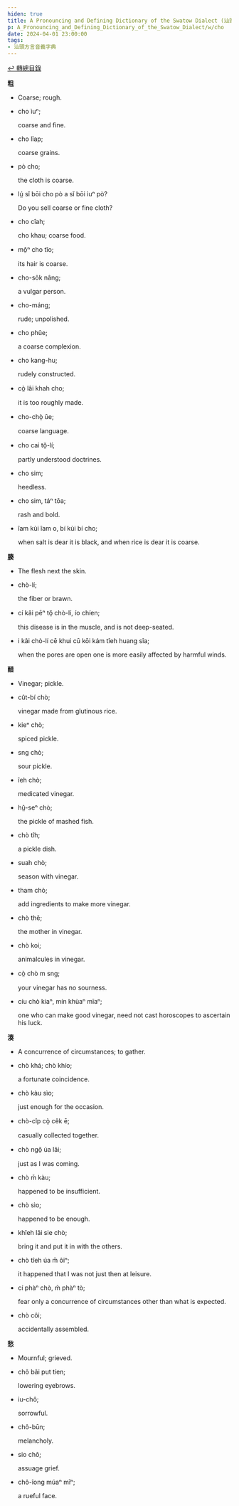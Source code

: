 ```yaml
---
hiden: true
title: A Pronouncing and Defining Dictionary of the Swatow Dialect (汕頭方言音義字典) / cho
p: A_Pronouncing_and_Defining_Dictionary_of_the_Swatow_Dialect/w/cho
date: 2024-04-01 23:00:00
tags: 
- 汕頭方言音義字典
---
```


[↩️ 轉總目錄](/A_Pronouncing_and_Defining_Dictionary_of_the_Swatow_Dialect)


**粗**
- Coarse; rough.

- cho ìuⁿ;

  coarse and fine.

- cho lîap;

  coarse grains.

- pò cho;

  the cloth is coarse.

- lṳ́ sĭ bōi cho pò a sĭ bōi ìuⁿ pò?

  Do you sell coarse or fine cloth?

- cho cîah;

  cho khau; coarse food.

- mô̤ⁿ cho tîo;

  its hair is coarse.

- cho-sôk nâng;

  a vulgar person.

- cho-máng;

  rude; unpolished.

- cho phûe;

  a coarse complexion.

- cho kang-hu;

  rudely constructed.

- cò̤ lâi khah cho;

  it is too roughly made.

- cho-chò̤ ūe;

  coarse language.

- cho cai tŏ̤-lí;

  partly understood doctrines.

- cho sim;

  heedless.

- cho sim, táⁿ tōa;

  rash and bold.

- îam kùi îam o, bí kùi bí cho;

  when salt is dear it is black, and when rice is dear it is coarse.

**腠**
- The flesh next the skin.

- chò-lí;

  the fiber or brawn.

- cí kâi pēⁿ tŏ̤ chò-lí, ío chíen;

  this disease is in the muscle, and is not deep-seated.

- i kâi chò-lí cē khui cū kōi kám tîeh huang sîa;

  when the pores are open one is more easily affected by harmful winds.

**醋**
- Vinegar; pickle.

- cût-bí chò;

  vinegar made from glutinous rice.

- kieⁿ chò;

  spiced pickle.

- sng chò;

  sour pickle.

- îeh chò;

  medicated vinegar.

- hṳ̂-seⁿ chò;

  the pickle of mashed fish.

- chò tîh;

  a pickle dish.

- suah chò;

  season with vinegar.

- tham chò;

  add ingredients to make more vinegar.

- chò thē;

  the mother in vinegar.

- chò koi;

  animalcules in vinegar.

- cò̤ chò m sng;

  your vinegar has no sourness.

- cíu chò kiaⁿ, mín khùaⁿ mīaⁿ;

  one who can make good vinegar, need not cast horoscopes to ascertain his luck.

**湊**
- A concurrence of circumstances; to gather.

- chò khá; chò khío;

  a fortunate coincidence.

- chò kàu sìo;

  just enough for the occasion.

- chò-cîp cò̤ cêk ē;

  casually collected together.

- chò ngŏ̤ úa lâi;

  just as I was coming.

- chò m̄ kàu;

  happened to be insufficient.

- chò sìo;

  happened to be enough.

- khîeh lâi sie chò;

  bring it and put it in with the others.

- chò tîeh úa m̄ ôiⁿ;

  it happened that I was not just then at leisure.

- cí phàⁿ chò, m̄ phàⁿ tò;

  fear only a concurrence of circumstances other than what is expected.

- chò côi;

  accidentally assembled.

 

**愁**
- Mournful; grieved.

- chô bâi put tíen;

  lowering eyebrows.

- iu-chô;

  sorrowful.

- chô-būn;

  melancholy.

- sio chô;

  assuage grief.

- chô-îong múaⁿ mīⁿ;

  a rueful face.